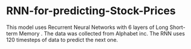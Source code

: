 # RNN-for-predicting-Stock-Prices

This model uses Recurrent Neural Networks with 6 layers of Long Short-term Memory . The data was collected from Alphabet inc.
The RNN uses 120 timesteps of data to predict the next one.
